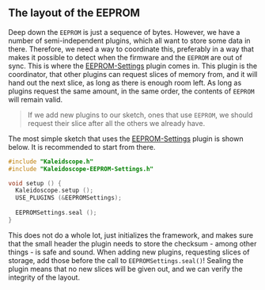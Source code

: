 <!-- -*- mode: markdown; fill-column: 8192 -*- -->

## The layout of the EEPROM

Deep down the `EEPROM` is just a sequence of bytes. However, we have a number of semi-independent plugins, which all want to store some data in there. Therefore, we need a way to coordinate this, preferably in a way that makes it possible to detect when the firmware and the `EEPROM` are out of sync. This is where the [EEPROM-Settings][plugin:eeprom-settings] plugin comes in. This plugin is the coordinator, that other plugins can request slices of memory from, and it will hand out the next slice, as long as there is enough room left. As long as plugins request the same amount, in the same order, the contents of `EEPROM` will remain valid.

 [plugin:eeprom-settings]: https://github.com/keyboardio/Kaleidoscope-EEPROM-Settings

> If we add new plugins to our sketch, ones that use `EEPROM`, we should request their slice after all the others we already have.

The most simple sketch that uses the [EEPROM-Settings][plugin:eeprom-settings] plugin is shown below. It is recommended to start from there.

```c++
#include "Kaleidscope.h"
#include "Kaleidoscope-EEPROM-Settings.h"

void setup () {
  Kaleidoscope.setup ();
  USE_PLUGINS (&EEPROMSettings);
  
  EEPROMSettings.seal ();
}
```

This does not do a whole lot, just initializes the framework, and makes sure that the small header the plugin needs to store the checksum - among other things - is safe and sound. When adding new plugins, requesting slices of storage, add those before the call to `EEPROMSettings.seal()`! Sealing the plugin means that no new slices will be given out, and we can verify the integrity of the layout.

